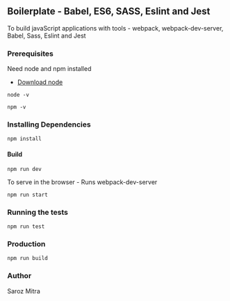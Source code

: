 ## Boilerplate - Babel, ES6, SASS, Eslint and Jest

To build javaScript applications with tools - webpack, webpack-dev-server, Babel, Sass, Eslint and Jest

### Prerequisites

Need node and npm installed 
* [Download node](https://nodejs.org/en/) 
```
node -v
```
```
npm -v
```
### Installing Dependencies
```
npm install
```
#### Build
```
npm run dev
```
To serve in the browser - Runs webpack-dev-server
```
npm run start
```
### Running the tests
```
npm run test
```
### Production

```
npm run build
```
### Author
Saroz Mitra
